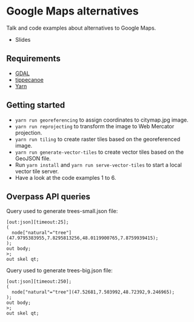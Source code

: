 # Google Maps alternatives

Talk and code examples about alternatives to Google Maps.

* Slides

## Requirements

* [GDAL](https://www.gdal.org/)
* [tippecanoe](https://github.com/mapbox/tippecanoe)
* [Yarn](https://yarnpkg.com/lang/en/)

## Getting started

* `yarn run georeferencing` to assign coordinates to citymap.jpg image.
* `yarn run reprojecting` to transform the image to Web Mercator projection.
* `yarn run tiling` to create raster tiles based on the georeferenced image.
* `yarn run generate-vector-tiles` to create vector tiles based on the GeoJSON file.
* Run `yarn install` and `yarn run serve-vector-tiles` to start a local vector tile server.
* Have a look at the code examples 1 to 6.

## Overpass API queries

Query used to generate trees-small.json file:

```
[out:json][timeout:25];
(
  node["natural"="tree"](47.9795383955,7.8295813256,48.0119900765,7.8759939415);
);
out body;
>;
out skel qt;
```

Query used to generate trees-big.json file:

```
[out:json][timeout:250];
(
  node["natural"="tree"](47.52681,7.503992,48.72392,9.246965);
);
out body;
>;
out skel qt;
```